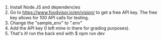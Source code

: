 1. Install Node.JS and dependencies
2. Go to https://www.foodvisor.io/en/vision/ to get a free API key. The free key allows for 100 API calls for testing.
4. Change the "sample_env" to ".env"
5. Add the API key (I left mine in there for grading purposes).
6. That's it! run the back end with $ npm run dev
